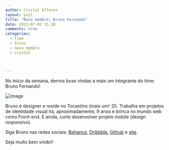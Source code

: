 ```yaml
---
author: Crystal Affonso
layout: post
title: "Novo membro: Bruno Fernando"
date: 2013-07-02 11:30
comments: true
categories:
  - time
  - bruno
  - novo membro
  - crystal



---
```


No início da semana, demos boas vindas a mais um integrante do time: Bruno Fernando!

<!--more-->

![image](/blog/images/posts/2013-07-02/bruno.jpg)

Bruno é designer e reside no Tocantins (mais um! :D). Trabalha em projetos de identidade visual há, aproximadamente, 9 anos e brinca no mundo web como Front-end. E ainda, curte desenvolver projeto mobile (design responsivo).

Siga Bruno nas redes sociais: [Behance](http://www.behance.net/3runo), [Dribbble](http://dribbble.com/3runo), [Github](https://github.com/3runoDesign) e [site](http://3runo.com.br/).

Seja muito bem vindo!!
